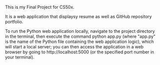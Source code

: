 This is my Final Project for CS50x.

It is a web application that displaysy resume as well as GitHub repository portfolio.

To run the Python web application locally, navigate to the project directory in the terminal, then execute the command python app.py (where "app.py" is the name of the Python file containing the web application logic), which will start a local server; you can then access the application in a web browser by going to http://localhost:5000 (or the specified port number in your terminal). 
